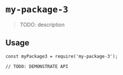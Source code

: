 # `my-package-3`

> TODO: description

## Usage

```
const myPackage3 = require('my-package-3');

// TODO: DEMONSTRATE API
```
